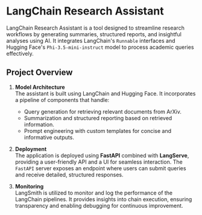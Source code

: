 # LangChain Research Assistant

LangChain Research Assistant is a tool designed to streamline research workflows by generating summaries, structured reports, and insightful analyses using AI. It integrates LangChain's `Runnable` interfaces and Hugging Face's `Phi-3.5-mini-instruct` model to process academic queries effectively.

## Project Overview

1. **Model Architecture**  
   The assistant is built using LangChain and Hugging Face. It incorporates a pipeline of components that handle:
   - Query generation for retrieving relevant documents from ArXiv.
   - Summarization and structured reporting based on retrieved information.
   - Prompt engineering with custom templates for concise and informative outputs.

2. **Deployment**  
   The application is deployed using **FastAPI** combined with **LangServe**, providing a user-friendly API and a UI for seamless interaction. The `FastAPI` server exposes an endpoint where users can submit queries and receive detailed, structured responses.

3. **Monitoring**  
   LangSmith is utilized to monitor and log the performance of the LangChain pipelines. It provides insights into chain execution, ensuring transparency and enabling debugging for continuous improvement.
